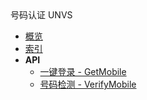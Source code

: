 <div class="sidebar_title icon__unvs">号码认证 UNVS</div>


- [概览](api/unvs-api/README.md)
- [索引](api/unvs-api/index.md)
- **API**
    - [一键登录 - GetMobile](api/unvs-api/get_mobile)
    - [号码检测 - VerifyMobile](api/unvs-api/verify_mobile)
